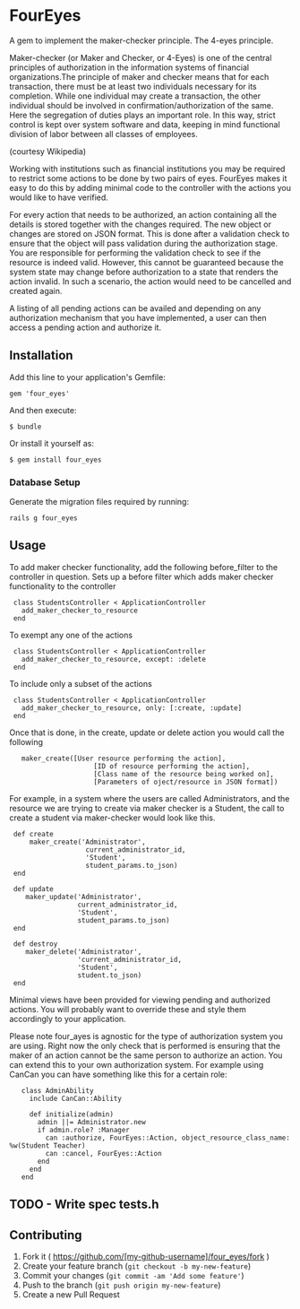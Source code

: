 # FourEyes

A gem to implement the maker-checker principle. The 4-eyes principle.

Maker-checker (or Maker and Checker, or 4-Eyes) is one of the central principles of authorization in the information systems 
of financial organizations.The principle of maker and checker means that for each transaction, there must be at least two 
individuals necessary for its completion. While one individual may create a transaction, the other individual should be involved 
in confirmation/authorization of the same. Here the segregation of duties plays an important role. In this way, strict control 
is kept over system software and data, keeping in mind functional division of labor between all classes of employees.

(courtesy Wikipedia)

Working with institutions such as financial institutions you may be required to restrict some actions to be done by two pairs of eyes.
FourEyes makes it easy to do this by adding minimal code to the controller with the actions you would like to have verified.

For every action that needs to be authorized, an action containing all the details is stored together with the changes required. 
The new object or changes are stored on JSON format.
This is done after a validation check to ensure that the object will pass validation during the authorization stage. You are 
responsible for performing the validation check to see if the resource is indeed valid. However, this cannot be guaranteed because 
the system state may change before authorization to a state that renders the action invalid. In such a scenario, the action 
would need to be cancelled and created again.

A listing of all pending actions can be availed and depending on any authorization mechanism that you have implemented, a user can then access a pending 
action and authorize it.
       
## Installation

Add this line to your application's Gemfile:

    gem 'four_eyes'

And then execute:

    $ bundle

Or install it yourself as:

    $ gem install four_eyes

### Database Setup

Generate the migration files required by running:

    rails g four_eyes

## Usage

To add maker checker functionality, add the following before_filter to the controller in question.
   Sets up a before filter which adds maker checker functionality to the controller
 
     class StudentsController < ApplicationController
       add_maker_checker_to_resource
     end
  
   To exempt any one of the actions
  
     class StudentsController < ApplicationController
       add_maker_checker_to_resource, except: :delete
     end
  
   To include only a subset of the actions
  
     class StudentsController < ApplicationController
       add_maker_checker_to_resource, only: [:create, :update]
     end
  
   Once that is done, in the create, update or delete action you would call the following
   
       maker_create([User resource performing the action],
                         [ID of resource performing the action],
                         [Class name of the resource being worked on],
                         [Parameters of oject/resource in JSON format])  
   
   For example, in a system where the users are called Administrators, and the resource we are trying to create via
   maker checker is a Student, the call to create a student via maker-checker would look like this.
   
   
     def create
         maker_create('Administrator',
                       current_administrator_id,
                       'Student',
                       student_params.to_json)    
     end  
                       
     def update
        maker_update('Administrator',
                     current_administrator_id,
                     'Student',
                     student_params.to_json)   
     end
     
     def destroy
        maker_delete('Administrator',
                     'current_administrator_id,
                     'Student',
                     student.to_json)
     end
     
   Minimal views have been provided for viewing pending and authorized actions. You will probably want to override these
   and style them accordingly to your application. 
   
   Please note four_ayes is agnostic for the type of authorization system you are using. Right now the only check that is performed is 
   ensuring that the maker of an action cannot be the same person to authorize an action. You can extend this to your own authorization
   system. For example using CanCan you can have something like this for a certain role:
   
   
   
       class AdminAbility
         include CanCan::Ability
         
         def initialize(admin)
           admin ||= Administrator.new
           if admin.role? :Manager
             can :authorize, FourEyes::Action, object_resource_class_name: %w(Student Teacher)
             can :cancel, FourEyes::Action
           end
         end
       end 

## TODO - Write spec tests.h

## Contributing

1. Fork it ( https://github.com/[my-github-username]/four_eyes/fork )
2. Create your feature branch (`git checkout -b my-new-feature`)
3. Commit your changes (`git commit -am 'Add some feature'`)
4. Push to the branch (`git push origin my-new-feature`)
5. Create a new Pull Request

